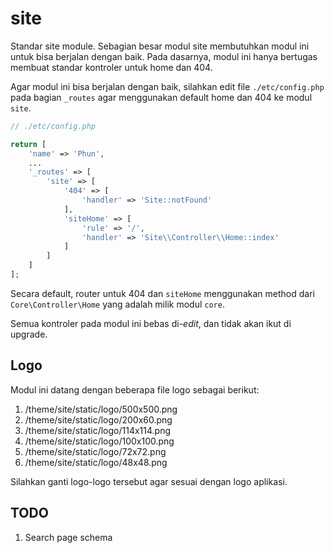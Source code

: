 # site

Standar site module. Sebagian besar modul site membutuhkan modul ini untuk bisa
berjalan dengan baik. Pada dasarnya, modul ini hanya bertugas membuat standar
kontroler untuk home dan 404.

Agar modul ini bisa berjalan dengan baik, silahkan edit file `./etc/config.php`
pada bagian `_routes` agar menggunakan default home dan 404 ke modul `site`.

```php
// ./etc/config.php

return [
    'name' => 'Phun',
    ...
    '_routes' => [
        'site' => [
            '404' => [
                'handler' => 'Site::notFound'
            ],
            'siteHome' => [
                'rule' => '/',
                'handler' => 'Site\\Controller\\Home::index'
            ]
        ]
    ]
];
```

Secara default, router untuk 404 dan `siteHome` menggunakan method dari
`Core\Controller\Home` yang adalah milik modul `core`.

Semua kontroler pada modul ini bebas di-*edit*, dan tidak akan ikut di upgrade.

## Logo

Modul ini datang dengan beberapa file logo sebagai berikut:

1. /theme/site/static/logo/500x500.png
1. /theme/site/static/logo/200x60.png
1. /theme/site/static/logo/114x114.png
1. /theme/site/static/logo/100x100.png
1. /theme/site/static/logo/72x72.png
1. /theme/site/static/logo/48x48.png

Silahkan ganti logo-logo tersebut agar sesuai dengan logo aplikasi.

## TODO

1. Search page schema